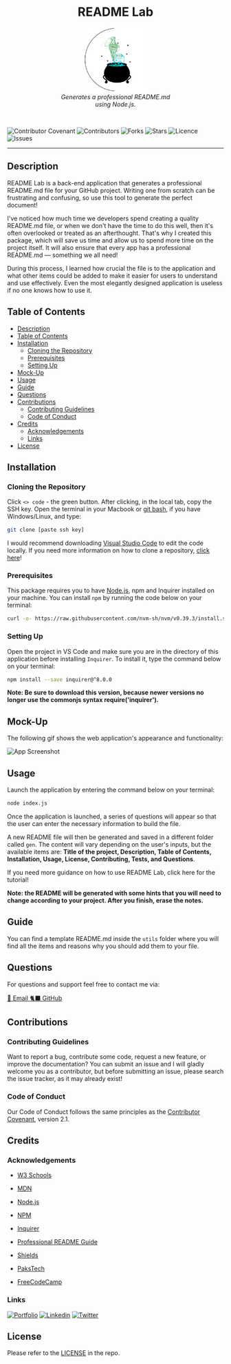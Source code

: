<h1 align="center"> README Lab </h1>

<p align="center">
    <img src="./assets/images/logo.png" alt="logo" width="150px" height="150px" />
  <br>
  <i>Generates a professional README.md
    <br> using Node.js.</i>
  <br>
</p>
<br>

![Contributor Covenant](https://img.shields.io/badge/Contributor%20Covenant-2.1-success.svg)
![Contributors](https://img.shields.io/github/contributors/larigens/readme-lab?style=plastic&color=success)
![Forks](https://img.shields.io/github/forks/larigens/readme-lab?style=plastic&color=success)
![Stars](https://img.shields.io/github/stars/larigens/readme-lab?style=plastic&color=success)
![Licence](https://img.shields.io/github/license/larigens/readme-lab?style=plastic&color=success)
![Issues](https://img.shields.io/github/issues/larigens/readme-lab?style=plastic&color=success)

---
## Description

README Lab is a back-end application that generates a professional README.md file for your GitHub project. Writing one from scratch can be frustrating and confusing, so use this tool to generate the perfect document!

I've noticed how much time we developers spend creating a quality README.md file, or when we don't have the time to do this well, then it's often overlooked or treated as an afterthought. That's why I created this package, which will save us time and allow us to spend more time on the project itself. It will also ensure that every app has a professional README.md — something we all need!

During this process, I learned how crucial the file is to the application and what other items could be added to make it easier for users to understand and use effectively. Even the most elegantly designed application is useless if no one knows how to use it.

## Table of Contents
- [Description](#description)
- [Table of Contents](#table-of-contents)
- [Installation](#installation)
  - [Cloning the Repository](#cloning-the-repository)
  - [Prerequisites](#prerequisites)
  - [Setting Up](#setting-up)
- [Mock-Up](#mock-up)
- [Usage](#usage)
- [Guide](#guide)
- [Questions](#questions)
- [Contributions](#contributions)
  - [Contributing Guidelines](#contributing-guidelines)
  - [Code of Conduct](#code-of-conduct)
- [Credits](#credits)
  - [Acknowledgements](#acknowledgements)
  - [Links](#links)
- [License](#license)

## Installation

### Cloning the Repository

Click `<> code` - the green button. After clicking, in the local tab, copy the SSH key. Open the terminal in your Macbook or [git bash](https://git-scm.com/downloads), if you have Windows/Linux, and type:

```bash
git clone [paste ssh key]
```

I would recommend downloading [Visual Studio Code](https://code.visualstudio.com/download) to edit the code locally. If you need more information on how to clone a repository, [click here](https://docs.github.com/en/repositories/creating-and-managing-repositories/cloning-a-repository)!
### Prerequisites

This package requires you to have [Node.js](https://nodejs.org/en/download/), npm and Inquirer installed on your machine. You can install `npm` by running the code below on your terminal:

```bash
curl -o- https://raw.githubusercontent.com/nvm-sh/nvm/v0.39.3/install.sh | bash
```
### Setting Up

Open the project in VS Code and make sure you are in the directory of this application before installing `Inquirer`. To install it, type the command below on your terminal:

```bash
npm install --save inquirer@^8.0.0
```

**Note: Be sure to download this version, because newer versions no longer use the commonjs syntax require('inquirer').**

## Mock-Up

The following gif shows the web application's appearance and functionality:

![App Screenshot](./assets/images/demo.gif)

## Usage

Launch the application by entering the command below on your terminal:

```bash
node index.js
```

Once the application is launched, a series of questions will appear so that the user can enter the necessary information to build the file. 

A new README file will then be generated and saved in a different folder called `gen`. The content will vary depending on the user's inputs, but the available items are: **Title of the project, Description, Table of Contents, Installation, Usage, License, Contributing, Tests, and Questions**.

If you need more guidance on how to use README Lab, click here for the tutorial!

**Note: the README will be generated with some hints that you will need to change according to your project. After you finish, erase the notes.**

## Guide

You can find a template README.md inside the `utils` folder where you will find all the items and reasons why you should add them to your file.

## Questions

For questions and support feel free to contact me via:

<a href="mailto:larigens@gmail.com">📧 Email </a> 
<a href="https://github.com/larigens">🐈‍⬛ GitHub </a>

## Contributions
### Contributing Guidelines

Want to report a bug, contribute some code, request a new feature, or improve the documentation? You can submit an issue and I will gladly welcome you as a contributor, but before submitting an issue, please search the issue tracker, as it may already exist!

### Code of Conduct

Our Code of Conduct follows the same principles as the [Contributor Covenant](https://www.contributor-covenant.org/version/2/1/code_of_conduct/), version 2.1.

## Credits
### Acknowledgements

- [W3 Schools](https://www.w3schools.com)

- [MDN](https://developer.mozilla.org/en-US/)

- [Node.js](https://nodejs.org/en/)
  
- [NPM](https://www.npmjs.com/)
  
- [Inquirer](https://www.npmjs.com/package/inquirer)
  
- [Professional README Guide](https://coding-boot-camp.github.io/full-stack/github/professional-readme-guide)
  
- [Shields](https://shields.io/)
  
- [PaksTech](https://pakstech.com/blog/inquirer-js/)
  
- [FreeCodeCamp](https://www.freecodecamp.org/news/how-to-write-a-good-readme-file/)

### Links

[![Portfolio](https://img.shields.io/badge/my_portfolio-000?style=flat&logo=ko-fi&logoColor=white)](https://larigens.github.io/lari-gui/)
[![Linkedin](https://img.shields.io/badge/linkedin-0A66C2?style=flat&logo=linkedin&logoColor=white)](https://www.linkedin.com/in/lari-gui/)
[![Twitter](https://img.shields.io/badge/twitter-1DA1F2?style=flat&logo=twitter&logoColor=white)](https://twitter.com/coffeebr_eak)

## License

Please refer to the [LICENSE](https://choosealicense.com/licenses/mit/) in the repo.
